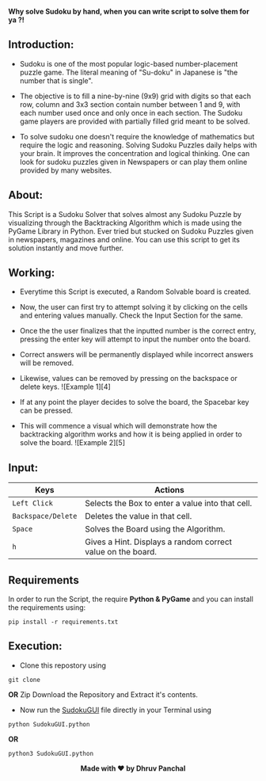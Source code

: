 **Why solve Sudoku by hand, when you can write script to solve them for ya ?!**

## Introduction:
-	Sudoku is one of the most popular logic-based number-placement puzzle game. The literal meaning of "Su-doku" in Japanese is "the number that is single".

-	The objective is to fill a nine-by-nine (9x9) grid with digits so that each row, column and 3x3 section contain number between 1 and 9, with each number used once and only once in each section. The Sudoku game players are provided with partially filled grid meant to be solved.

-	To solve sudoku one doesn't require the knowledge of mathematics but require the logic and reasoning. Solving Sudoku Puzzles daily helps with your brain. It improves the concentration and logical thinking. One can look for sudoku puzzles given in Newspapers or can play them online provided by many websites. 

## About:

This Script is a Sudoku Solver that solves almost any Sudoku Puzzle by visualizing through the Backtracking Algorithm which is made using the PyGame Library in Python. Ever tried but stucked on Sudoku Puzzles given in newspapers, magazines and online. You can use this script to get its solution instantly and move further.

## Working:

-	Everytime this Script is executed, a Random Solvable board is created.
-	Now, the user can first try to attempt solving it by clicking on the cells and entering values manually. Check the Input Section for the same.
-	Once the the user finalizes that the inputted number is the correct entry, pressing the enter key will attempt to input the number onto the board. 
-	Correct answers will be permanently displayed while incorrect answers will be removed. 
-	Likewise, values can be removed by pressing on the backspace or delete keys.
![Example 1][4]

-	If at any point the player decides to solve the board, the Spacebar key can be pressed.
-	This will commence a visual which will demonstrate how the backtracking algorithm works and how it is being applied in order to solve the board.
![Example 2][5]

## Input:

| Keys              | Actions                                                         |
|-------------------|-----------------------------------------------------------------|
| `Left Click`      | Selects the Box to enter a value into that cell.                |
| `Backspace/Delete`| Deletes the value in that cell.                                 |
| `Space`           | Solves the Board using the Algorithm.                           |
| `h`               | Gives a Hint. Displays a random correct value on the board.     |

## Requirements
In order to run the Script, the require **Python & PyGame** and you can install the requirements using:
```
pip install -r requirements.txt
```

## Execution:
-	Clone this repostory using
```
git clone 
```
**OR**
Zip Download the Repository and Extract it's contents.
-	Now run the [SudokuGUI]() file directly in your Terminal using
```
python SudokuGUI.python 
```
**OR**
```
python3 SudokuGUI.python 
```

<p align='center'><b>Made with ❤ by Dhruv Panchal</b></p>